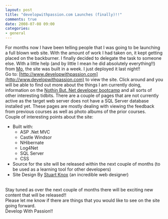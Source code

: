 ```yaml
---
layout: post
title: "developwithpassion.com Launches (finally)!!"
comments: true
date: 2008-07-08 09:00
categories:
- general
---
```


For months now I have been telling people that I was going to be launching a full blown web site. With the amount of work I had taken on, it kept getting placed on the backburner. I finally decided to delegate the task to someone else. With a little help (and by little I mean he did absolutely everything!!) from [Mo](http://mokhan.ca/), the site was built in a week. I just deployed it last night!!  
Go to: [http://www.developwithpassion.com](http://www.developwithpassion.com) to view the site. Click around and you will be able to find out more about the things I am currently doing, information on the [Nothin But. Net developer bootcamp](http://developwithpassion.com/training.oo) and all sorts of other interesting tidbits. There are a couple of pages that are not currently active as the target web server does not have a SQL Server database installed yet. These pages are mostly dealing with viewing the feedback from previous courses as well as photo albums of the prior courses.  
Couple of interesting points about the site:  <ul>   <li>Built with:      <ul>       <li>ASP .Net MVC </li>        <li>Castle Windsor </li>        <li>NHibernate </li>        <li>Log4Net </li>        <li>SQL Server </li>        <li>CSS </li>     </ul>   </li>    <li>Source for the site will be released within the next couple of months (to be used as a learning tool for other developers) </li>    <li>Site Design By [Stuart Knox](http://designgoblin.com/) (an incredible web designer) </li> </ul>  
Stay tuned as over the next couple of months there will be exciting new content that will be released!!  
Please let me know if there are things that you would like to see on the site going forward.  
Develop With Passion!!




